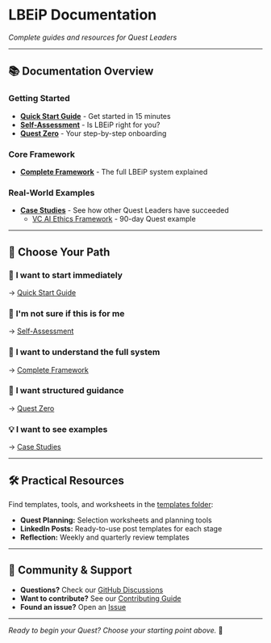 # LBEiP Documentation

*Complete guides and resources for Quest Leaders*

---

## 📚 Documentation Overview

### Getting Started
- **[Quick Start Guide](quick-start.md)** - Get started in 15 minutes
- **[Self-Assessment](assessment.md)** - Is LBEiP right for you?
- **[Quest Zero](quest-zero.md)** - Your step-by-step onboarding

### Core Framework
- **[Complete Framework](framework.md)** - The full LBEiP system explained

### Real-World Examples
- **[Case Studies](examples/)** - See how other Quest Leaders have succeeded
  - [VC AI Ethics Framework](examples/vc-ai-ethics-quest.md) - 90-day Quest example

---

## 📍 Choose Your Path

### 🚀 **I want to start immediately**
→ [Quick Start Guide](quick-start.md)

### 🤔 **I'm not sure if this is for me**
→ [Self-Assessment](assessment.md)

### 📖 **I want to understand the full system**
→ [Complete Framework](framework.md)

### 🎯 **I want structured guidance**
→ [Quest Zero](quest-zero.md)

### 💡 **I want to see examples**
→ [Case Studies](examples/)

---

## 🛠️ Practical Resources

Find templates, tools, and worksheets in the [templates folder](../templates/):

- **Quest Planning:** Selection worksheets and planning tools
- **LinkedIn Posts:** Ready-to-use post templates for each stage
- **Reflection:** Weekly and quarterly review templates

---

## 🤝 Community & Support

- **Questions?** Check our [GitHub Discussions](../../discussions)
- **Want to contribute?** See our [Contributing Guide](../CONTRIBUTING.md)
- **Found an issue?** Open an [Issue](../../issues)

---

*Ready to begin your Quest? Choose your starting point above.* 🌟 